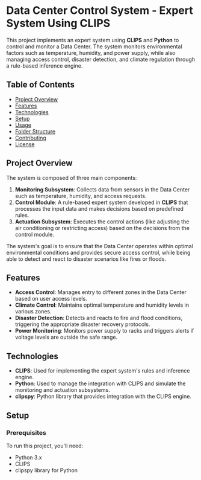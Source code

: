 # Data Center Control System - Expert System Using CLIPS

This project implements an expert system using **CLIPS** and **Python** to control and monitor a Data Center. The system monitors environmental factors such as temperature, humidity, and power supply, while also managing access control, disaster detection, and climate regulation through a rule-based inference engine.

## Table of Contents
- [Project Overview](#project-overview)
- [Features](#features)
- [Technologies](#technologies)
- [Setup](#setup)
- [Usage](#usage)
- [Folder Structure](#folder-structure)
- [Contributing](#contributing)
- [License](#license)

## Project Overview

The system is composed of three main components:
1. **Monitoring Subsystem**: Collects data from sensors in the Data Center such as temperature, humidity, and access requests.
2. **Control Module**: A rule-based expert system developed in **CLIPS** that processes the input data and makes decisions based on predefined rules.
3. **Actuation Subsystem**: Executes the control actions (like adjusting the air conditioning or restricting access) based on the decisions from the control module.

The system's goal is to ensure that the Data Center operates within optimal environmental conditions and provides secure access control, while being able to detect and react to disaster scenarios like fires or floods.

## Features

- **Access Control**: Manages entry to different zones in the Data Center based on user access levels.
- **Climate Control**: Maintains optimal temperature and humidity levels in various zones.
- **Disaster Detection**: Detects and reacts to fire and flood conditions, triggering the appropriate disaster recovery protocols.
- **Power Monitoring**: Monitors power supply to racks and triggers alerts if voltage levels are outside the safe range.

## Technologies

- **CLIPS**: Used for implementing the expert system's rules and inference engine.
- **Python**: Used to manage the integration with CLIPS and simulate the monitoring and actuation subsystems.
- **clipspy**: Python library that provides integration with the CLIPS engine.

## Setup

### Prerequisites
To run this project, you'll need:
- Python 3.x
- CLIPS
- clipspy library for Python
